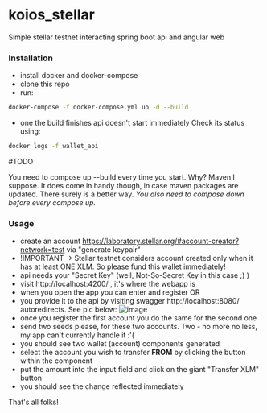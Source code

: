 # koios_stellar
Simple stellar testnet interacting spring boot api and angular web

### Installation

- install docker and docker-compose
- clone this repo
- run: 
```bash
docker-compose -f docker-compose.yml up -d --build
```
- one the build finishes api doesn't start immediately
Check its status using:
```bash
docker logs -f wallet_api
```
#TODO

You need to compose up --build every time you start. Why? Maven I suppose.
It does come in handy though, in case maven packages are updated.
There surely is a better way. *You also need to compose down before every compose up.*


### Usage

- create an account https://laboratory.stellar.org/#account-creator?network=test via "generate keypair"
- !IMPORTANT -> Stellar testnet considers account created only when it has at least ONE XLM.
  So please fund this wallet immediately!
- api needs your "Secret Key" (well, Not-So-Secret Key in this case ;) )
- visit http://localhost:4200/ , it's where the webapp is
- when you open the app you can enter and register OR
- you provide it to the api by visiting swagger http://localhost:8080/ autoredirects. See pic below:
![image](https://user-images.githubusercontent.com/67732669/193683064-3c82f90b-b997-48c7-9a7f-cfa1814ca02c.png)
- once you register the first account you do the same for the second one
- send two seeds please, for these two accounts. Two - no more no less, my app can't currently handle it :'(
- you should see two wallet (account) components generated
- select the account you wish to transfer **FROM** by clicking the button within the component
- put the amount into the input field and click on the giant "Transfer XLM" button
- you should see the change reflected immediately

That's all folks!



